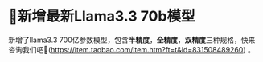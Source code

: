 # 🎉新增最新Llama3.3 70b模型

新增了llama3.3 700亿参数模型，包含**半精度**，**全精度**，**双精度**三种规格，快来咨询我们吧🤖️(https://item.taobao.com/item.htm?ft=t&id=831508489260) 。